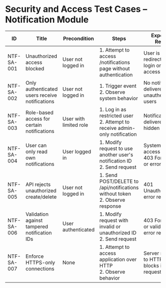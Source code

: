 # Security and Access Test Cases – Notification Module

| ID          | Title                                       | Precondition                        | Steps                                                         | Expected Result                           | Actual Result | Status |
|-------------|---------------------------------------------|-------------------------------------|---------------------------------------------------------------|-------------------------------------------|---------------|--------|
| NTF-SA-001  | Unauthorized access blocked                 | User not logged in                  | 1. Attempt to access /notifications page without authentication | User is redirected to login or shown access denied |               |        |
| NTF-SA-002  | Only authenticated users receive notifications | User not logged in                  | 1. Trigger event <br> 2. Observe system behavior | No notification delivered to unauthenticated users |               |        |
| NTF-SA-003  | Role-based access for certain notifications | User with limited role              | 1. Log in as restricted user <br> 2. Attempt to receive admin-only notification | Notification not delivered or hidden |               |        |
| NTF-SA-004  | User can only read own notifications        | User logged in                      | 1. Modify request to use another user's notification ID <br> 2. Send request | System blocks access with 403 Forbidden or error |               |        |
| NTF-SA-005  | API rejects unauthorized create/delete      | User not logged in                  | 1. Send POST/DELETE to /api/notifications without token <br> 2. Observe response | 401 Unauthorized error returned |               |        |
| NTF-SA-006  | Validation against tampered notification IDs | User authenticated                  | 1. Modify request with invalid or unauthorized ID <br> 2. Send request | 403 Forbidden or validation error returned |               |        |
| NTF-SA-007  | Enforce HTTPS-only connections              | None                                | 1. Attempt to access application over HTTP <br> 2. Observe behavior | Server redirects to HTTPS or blocks insecure request |               |        |